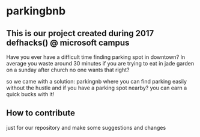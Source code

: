 # parkingbnb

## This is our project created during 2017 defhacks() @ microsoft campus
Have you ever have a difficult time finding parking spot in downtown?
In average you waste around 30 minutes if you are trying to eat in jade garden on a sunday after church
no one wants that right?

so we came with a solution: parkingnb where you can find parking easily without the hustle
and if you have a parking spot nearby? you can earn a quick bucks with it!


## How to contribute
just for our repository and make some suggestions and changes

